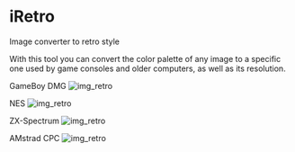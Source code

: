# iRetro
Image converter to retro style 

With this tool you can convert the color palette of any image to a specific one used by game consoles and older computers, as well as its resolution.

GameBoy DMG
![img_retro](https://user-images.githubusercontent.com/99989085/167124141-63cc7342-f680-4f06-82b9-366c5091fe1a.png)

NES
![img_retro](https://user-images.githubusercontent.com/99989085/167124238-8b5bedf0-d662-463a-9f1d-7b5d1917706e.png)

ZX-Spectrum
![img_retro](https://user-images.githubusercontent.com/99989085/167124316-0fda5f80-6d6f-4e7a-bae4-97a82ca04fd6.png)

AMstrad CPC
![img_retro](https://user-images.githubusercontent.com/99989085/167124413-e2526622-aa58-498e-b426-a9d6d3bafba6.png)

